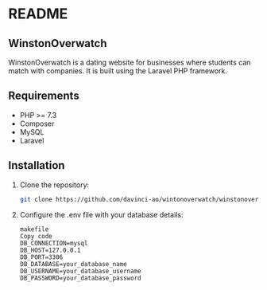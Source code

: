 # README

## WinstonOverwatch

WinstonOverwatch is a dating website for businesses where students can match with companies. It is built using the Laravel PHP framework.

## Requirements

- PHP >= 7.3
- Composer
- MySQL
- Laravel

## Installation

1. Clone the repository:

   ```bash
   git clone https://github.com/davinci-ao/wintonoverwatch/winstonoverwatch.git
   ```
2. Configure the .env file with your database details:
   ```
   makefile
   Copy code
   DB_CONNECTION=mysql
   DB_HOST=127.0.0.1
   DB_PORT=3306
   DB_DATABASE=your_database_name
   DB_USERNAME=your_database_username
   DB_PASSWORD=your_database_password
   ```
